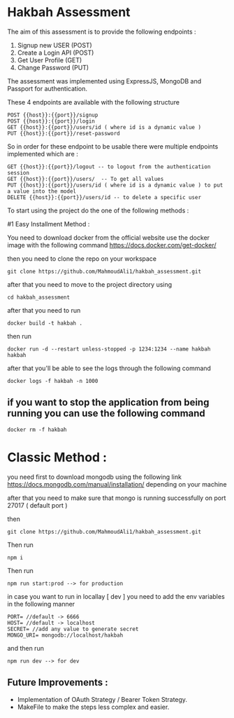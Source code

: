 # Hakbah Assessment

The aim of this assessment is to provide the following endpoints :
  1. Signup new USER (POST)
  2. Create a Login API (POST)
  3. Get User Profile (GET)
  4. Change Password (PUT)

The assessment was implemented using ExpressJS, MongoDB and Passport for authentication.


These 4 endpoints are available with the following structure 
```
POST {{host}}:{{port}}/signup
POST {{host}}:{{port}}/login
GET {{host}}:{{port}}/users/id ( where id is a dynamic value ) 
PUT {{host}}:{{port}}/reset-password 
```

So in order for these endpoint to be usable there were multiple endpoints implemented which are :
```
GET {{host}}:{{port}}/logout -- to logout from the authentication session
GET {{host}}:{{port}}/users/  -- To get all values
PUT {{host}}:{{port}}/users/id ( where id is a dynamic value ) to put a value into the model
DELETE {{host}}:{{port}}/users/id -- to delete a specific user
```

To start using the project do the one of the following methods : 

#1 Easy Installment Method : 

You need to download docker from the official website 
use the docker image with the following command 
https://docs.docker.com/get-docker/

then you need to clone the repo on your workspace

```
git clone https://github.com/MahmoudAli1/hakbah_assessment.git

```

after that you need to move to the project directory using 
```
cd hakbah_assessment
```

after that you need to run 
```
docker build -t hakbah .
```
then run 
```
docker run -d --restart unless-stopped -p 1234:1234 --name hakbah hakbah
```
after that you'll be able to see the logs through the following command 
```
docker logs -f hakbah -n 1000
```




## if you want to stop the application from being running you can use the following command 
```
docker rm -f hakbah
```


# Classic Method : 

you need first to download mongodb using the following link 
https://docs.mongodb.com/manual/installation/ depending on your machine 

after that you need to make sure that mongo is running successfully on port 27017 ( default port )

then 
```
git clone https://github.com/MahmoudAli1/hakbah_assessment.git

```
Then run 
```
npm i
```

Then run 
```
npm run start:prod --> for production
```

in case you want to run in locallay [ dev ] you need to add the env variables in the following manner 
```
PORT= //default -> 6666
HOST= //default -> localhost 
SECRET= //add any value to generate secret 
MONGO_URI= mongodb://localhost/hakbah
```

and then run 
```
npm run dev --> for dev 
```


## Future Improvements :
  - Implementation of OAuth Strategy / Bearer Token Strategy.
  - MakeFile to make the steps less complex and easier.
